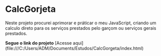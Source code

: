 # CalcGorjeta
 Neste projeto procurei aprimorar e práticar o meu JavaScript, criando um calculo direto para os serviços prestados pelo garçom ou serviços gerais prestados.
 
 **Segue o link do projeto** [Acesse aqui] (file:///C:/Users/ADM/Documents/Estudos/CalcGorgeta/index.html)

 
